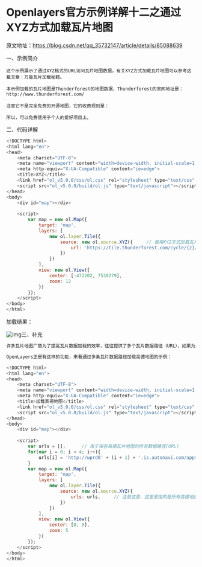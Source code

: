 # Openlayers官方示例详解十二之通过XYZ方式加载瓦片地图

原文地址：https://blog.csdn.net/qq_35732147/article/details/85088639

一、示例简介

    这个示例展示了通过XYZ格式的URL访问瓦片地图数据，有关XYZ方式加载瓦片地图可以参考这篇文章：万能瓦片加载秘籍。
    
    本示例加载的瓦片地图是Thunderforest的地图数据，Thunderforest的官网地址是：http://www.thunderforest.com/
    
    注意它不是完全免费的开源地图，它的收费规则是：
    
    所以，可以免费使用于个人的爱好项目上。
二、代码详解

```js
<!DOCTYPE html>
<html lang="en">
<head>
    <meta charset="UTF-8">
    <meta name="viewport" content="width=device-width, initial-scale=1.0">
    <meta http-equiv="X-UA-Compatible" content="ie=edge">
    <title>XYZ</title>
    <link href="ol_v5.0.0/css/ol.css" rel="stylesheet" type="text/css" />
    <script src="ol_v5.0.0/build/ol.js" type="text/javascript"></script>
</head>
<body>
    <div id="map"></div>
 
    <script>
        var map = new ol.Map({
            target: 'map',
            layers: [
                new ol.layer.Tile({
                    source: new ol.source.XYZ({     // 使用XYZ方式加载瓦片地图
                        url: 'https://tile.thunderforest.com/cycle/{z}/{x}/{y}.png?apikey=你注册的Thunderforest的Key'
                    })
                })
            ],
            view: new ol.View({
                center: [-472202, 7530279],
                zoom: 12
            })
        });
    </script>
</body>
</html>
```
加载结果：

![img](https://img-blog.csdnimg.cn/20181219093211633.png?x-oss-process=image/watermark,type_ZmFuZ3poZW5naGVpdGk,shadow_10,text_aHR0cHM6Ly9ibG9nLmNzZG4ubmV0L3FxXzM1NzMyMTQ3,size_16,color_FFFFFF,t_70)三、补充

```js
许多瓦片地图厂商为了提高瓦片数据加载的效率，往往提供了多个瓦片数据路径（URL），如果为应用程序赋予从多条数据路径选择最优路径的功能，那就能提高瓦片数据加载的效率。

OpenLayers正是有这样的功能，来看通过多条瓦片数据路径加载高德地图的示例：

<!DOCTYPE html>
<html lang="en">
<head>
    <meta charset="UTF-8">
    <meta name="viewport" content="width=device-width, initial-scale=1.0">
    <meta http-equiv="X-UA-Compatible" content="ie=edge">
    <title>加载高德地图</title>
    <link href="ol_v5.0.0/css/ol.css" rel="stylesheet" type="text/css" />
    <script src="ol_v5.0.0/build/ol.js" type="text/javascript"></script>
</head>
<body>
    <div id="map"></div>
 
    <script>
        var urls = [];      // 用于保存高德瓦片地图的所有数据路径(URL)
        for(var i = 0; i < 4; i++){
            urls[i] = 'http://wprd0' + (i + 1) + '.is.autonavi.com/appmaptile?x={x}&y={y}&z={z}&lang=zh_cn&size=1&scl=1&style=7'
        }
        var map = new ol.Map({
            target: 'map',
            layers: [
                new ol.layer.Tile({
                    source: new ol.source.XYZ({
                        urls: urls,     // 注意这里，这里使用的是所有高德地图瓦片地图路径组成的数组
                    })
                })
            ],
            view: new ol.View({
                center: [0, 0],
                zoom: 5
            })
        });
    </script>
</body>
</html>
```
